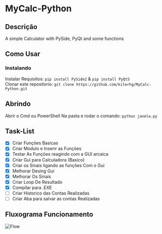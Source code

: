 # MyCalc-Python

## Descrição

A simple Calculator with PySide, PyQt and some functions

## Como Usar

### Instalando

Instalar Requisitos:
```pip install PySide2``` &
```pip install PyQt5```<br />
Clonar este repositorio: ```git clone https://github.com/kilerhg/MyCalc-Python.git```<br />

## Abrindo

Abrir o Cmd ou PowerShell Na pasta e rodar o comando: ```python janela.py```

## Task-List

- [x] Criar Funções Basicas
- [x] Criar Modulo e Inserir as Funções
- [x] Testar As Funções reagindo com a GUI arcaica 
- [x] Criar Gui para Calculadora (Basico)
- [x] Criar os Sinais ligando as funções Com o Gui
- [x] Melhorar Desing Gui
- [x] Melhorar Os Sinais
- [x] Criar Loop De Resultado
- [x] Compilar para .EXE
- [ ] Criar Historico das Contas Realizadas
- [ ] Criar Aba para salvar as contas Realizadas

## Fluxograma Funcionamento

![Flow](./flow.png)

